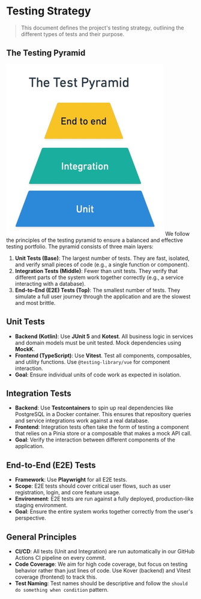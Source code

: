 # Testing Strategy

> This document defines the project's testing strategy, outlining the different types of tests and their purpose.

## The Testing Pyramid
![The Testing Pyramid](The%20Testing%20Pyramid.png)
We follow the principles of the testing pyramid to ensure a balanced and effective testing portfolio. The pyramid consists of three main layers:

1.  **Unit Tests (Base)**: The largest number of tests. They are fast, isolated, and verify small pieces of code (e.g., a single function or component).
2.  **Integration Tests (Middle)**: Fewer than unit tests. They verify that different parts of the system work together correctly (e.g., a service interacting with a database).
3.  **End-to-End (E2E) Tests (Top)**: The smallest number of tests. They simulate a full user journey through the application and are the slowest and most brittle.

## Unit Tests

- **Backend (Kotlin)**: Use **JUnit 5** and **Kotest**. All business logic in services and domain models must be unit tested. Mock dependencies using **MockK**.
- **Frontend (TypeScript)**: Use **Vitest**. Test all components, composables, and utility functions. Use `@testing-library/vue` for component interaction.
- **Goal**: Ensure individual units of code work as expected in isolation.

## Integration Tests

- **Backend**: Use **Testcontainers** to spin up real dependencies like PostgreSQL in a Docker container. This ensures that repository queries and service integrations work against a real database.
- **Frontend**: Integration tests often take the form of testing a component that relies on a Pinia store or a composable that makes a mock API call.
- **Goal**: Verify the interaction between different components of the application.

## End-to-End (E2E) Tests

- **Framework**: Use **Playwright** for all E2E tests.
- **Scope**: E2E tests should cover critical user flows, such as user registration, login, and core feature usage.
- **Environment**: E2E tests are run against a fully deployed, production-like staging environment.
- **Goal**: Ensure the entire system works together correctly from the user's perspective.

## General Principles

- **CI/CD**: All tests (Unit and Integration) are run automatically in our GitHub Actions CI pipeline on every commit.
- **Code Coverage**: We aim for high code coverage, but focus on testing behavior rather than just lines of code. Use Kover (backend) and Vitest coverage (frontend) to track this.
- **Test Naming**: Test names should be descriptive and follow the `should do something when condition` pattern.
